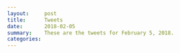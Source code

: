 ```yaml
---
layout:     post
title:      Tweets
date:       2018-02-05
summary:    These are the tweets for February 5, 2018.
categories:
---
```


